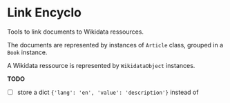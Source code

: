 # Link Encyclo

Tools to link documents to Wikidata ressources.

The documents are represented by instances of `Article` class, grouped in a `Book` instance.

A Wikidata ressource is represented by `WikidataObject` instances.

 
**TODO**

- [ ] store a dict `{'lang': 'en', 'value': 'description'}` instead of 